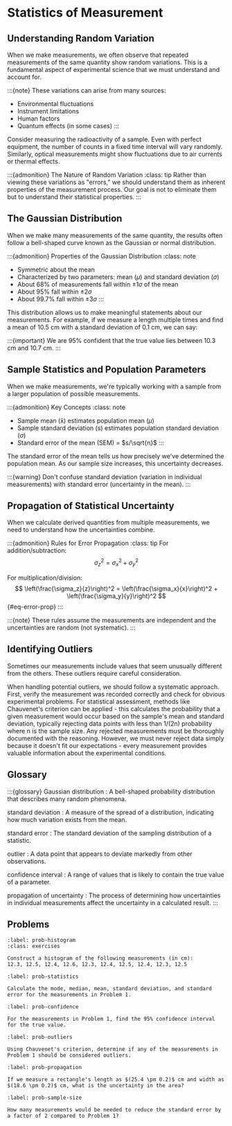 # Statistics of Measurement

## Understanding Random Variation

When we make measurements, we often observe that repeated measurements of the same quantity show random variations. This is a fundamental aspect of experimental science that we must understand and account for.

:::{note}
These variations can arise from many sources:

- Environmental fluctuations
- Instrument limitations
- Human factors
- Quantum effects (in some cases)
:::

Consider measuring the radioactivity of a sample. Even with perfect equipment, the number of counts in a fixed time interval will vary randomly. Similarly, optical measurements might show fluctuations due to air currents or thermal effects.

:::{admonition} The Nature of Random Variation
:class: tip
Rather than viewing these variations as "errors," we should understand them as inherent properties of the measurement process. Our goal is not to eliminate them but to understand their statistical properties.
:::

## The Gaussian Distribution

When we make many measurements of the same quantity, the results often follow a bell-shaped curve known as the Gaussian or normal distribution.

:::{admonition} Properties of the Gaussian Distribution
:class: note

- Symmetric about the mean
- Characterized by two parameters: mean ($\mu$) and standard deviation ($\sigma$)
- About 68% of measurements fall within $\pm 1 \sigma$ of the mean
- About 95% fall within $\pm 2 \sigma$
- About 99.7% fall within $\pm 3 \sigma$
:::

This distribution allows us to make meaningful statements about our measurements. For example, if we measure a length multiple times and find a mean of 10.5 cm with a standard deviation of 0.1 cm, we can say:

:::{important}
We are 95% confident that the true value lies between 10.3 cm and 10.7 cm.
:::

## Sample Statistics and Population Parameters

When we make measurements, we're typically working with a sample from a larger population of possible measurements.

:::{admonition} Key Concepts
:class: note

- Sample mean (x̄) estimates population mean ($\mu$)
- Sample standard deviation (s) estimates population standard deviation ($\sigma$)
- Standard error of the mean (SEM) = $s/\sqrt{n}$
:::

The standard error of the mean tells us how precisely we've determined the population mean. As our sample size increases, this uncertainty decreases.

:::{warning}
Don't confuse standard deviation (variation in individual measurements) with standard error (uncertainty in the mean).
:::

## Propagation of Statistical Uncertainty

When we calculate derived quantities from multiple measurements, we need to understand how the uncertainties combine.

:::{admonition} Rules for Error Propagation
:class: tip
For addition/subtraction:
$$\sigma_z^2 = \sigma_x^2 + \sigma_y^2$$

For multiplication/division:
$$ \left(\frac{\sigma_z}{z}\right)^2 = \left(\frac{\sigma_x}{x}\right)^2 + \left(\frac{\sigma_y}{y}\right)^2 $$ {#eq-error-prop}
:::

:::{note}
These rules assume the measurements are independent and the uncertainties are random (not systematic).
:::

## Identifying Outliers

Sometimes our measurements include values that seem unusually different from the others. These outliers require careful consideration.

When handling potential outliers, we should follow a systematic approach. First, verify the measurement was recorded correctly and check for obvious experimental problems. For statistical assessment, methods like Chauvenet's criterion can be applied - this calculates the probability that a given measurement would occur based on the sample's mean and standard deviation, typically rejecting data points with less than 1/(2n) probability where n is the sample size. Any rejected measurements must be thoroughly documented with the reasoning. However, we must never reject data simply because it doesn't fit our expectations - every measurement provides valuable information about the experimental conditions.

## Glossary

:::{glossary}
Gaussian distribution
: A bell-shaped probability distribution that describes many random phenomena.

standard deviation
: A measure of the spread of a distribution, indicating how much variation exists from the mean.

standard error
: The standard deviation of the sampling distribution of a statistic.

outlier
: A data point that appears to deviate markedly from other observations.

confidence interval
: A range of values that is likely to contain the true value of a parameter.

propagation of uncertainty
: The process of determining how uncertainties in individual measurements affect the uncertainty in a calculated result.
:::

## Problems

```{exercise}
:label: prob-histogram
:class: exercises

Construct a histogram of the following measurements (in cm):
12.3, 12.5, 12.4, 12.6, 12.3, 12.4, 12.5, 12.4, 12.3, 12.5
```

```{exercise}
:label: prob-statistics

Calculate the mode, median, mean, standard deviation, and standard error for the measurements in Problem 1.
```

```{exercise}
:label: prob-confidence

For the measurements in Problem 1, find the 95% confidence interval for the true value.
```

```{exercise}
:label: prob-outliers

Using Chauvenet's criterion, determine if any of the measurements in Problem 1 should be considered outliers.
```

```{exercise}
:label: prob-propagation

If we measure a rectangle's length as $(25.4 \pm 0.2)$ cm and width as $(18.6 \pm 0.2)$ cm, what is the uncertainty in the area?
```

```{exercise}
:label: prob-sample-size

How many measurements would be needed to reduce the standard error by a factor of 2 compared to Problem 1?
```
